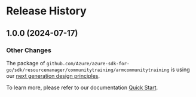 # Release History

## 1.0.0 (2024-07-17)
### Other Changes

The package of `github.com/Azure/azure-sdk-for-go/sdk/resourcemanager/communitytraining/armcommunitytraining` is using our [next generation design principles](https://azure.github.io/azure-sdk/general_introduction.html).

To learn more, please refer to our documentation [Quick Start](https://aka.ms/azsdk/go/mgmt).